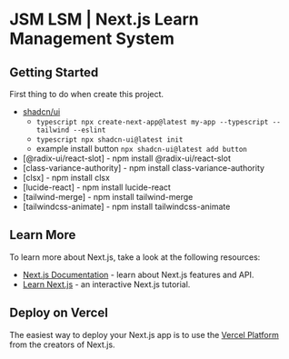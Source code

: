 # JSM LSM | Next.js Learn Management System

<!-- Foto Section -->

## Getting Started

First thing to do when create this project.

- [shadcn/ui](https://ui.shadcn.com/docs/installation/next)
  - `typescript npx create-next-app@latest my-app --typescript --tailwind --eslint `
  - `typescript npx shadcn-ui@latest init `
  - example install button `npx shadcn-ui@latest add button`
- [@radix-ui/react-slot] - npm install @radix-ui/react-slot
- [class-variance-authority] - npm install class-variance-authority
- [clsx] - npm install clsx
- [lucide-react] - npm install lucide-react
- [tailwind-merge] - npm install tailwind-merge
- [tailwindcss-animate] - npm install tailwindcss-animate

## Learn More

To learn more about Next.js, take a look at the following resources:

- [Next.js Documentation](https://nextjs.org/docs) - learn about Next.js features and API.
- [Learn Next.js](https://nextjs.org/learn) - an interactive Next.js tutorial.

## Deploy on Vercel

The easiest way to deploy your Next.js app is to use the [Vercel Platform](https://vercel.com/new?utm_medium=default-template&filter=next.js&utm_source=create-next-app&utm_campaign=create-next-app-readme) from the creators of Next.js.
